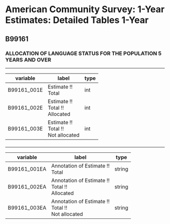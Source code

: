 # American Community Survey: 1-Year Estimates: Detailed Tables 1-Year

## B99161

### ALLOCATION OF LANGUAGE STATUS FOR THE POPULATION 5 YEARS AND OVER

___

| variable | label | type |
| ----- | ----- | ----- |
| B99161_001E | Estimate !!<br>Total | int |
| B99161_002E | Estimate !!<br>Total !!<br>Allocated | int |
| B99161_003E | Estimate !!<br>Total !!<br>Not allocated | int |
### 

___

| variable | label | type |
| ----- | ----- | ----- |
| B99161_001EA | Annotation of Estimate !!<br>Total | string |
| B99161_002EA | Annotation of Estimate !!<br>Total !!<br>Allocated | string |
| B99161_003EA | Annotation of Estimate !!<br>Total !!<br>Not allocated | string |

